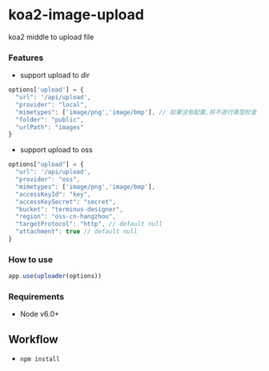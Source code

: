# koa2-image-upload

koa2 middle to upload file

### Features

- support upload to dir

```javascript
options['upload'] = {
  "url": '/api/upload',
  "provider": "local",
  "mimetypes": ['image/png','image/bmp'], // 如果没有配置,将不进行类型检查 http://www.freeformatter.com/mime-types-list.html
  "folder": "public",
  "urlPath": "images"
}
```

- support upload to oss

```javascript
options["upload"] = {
  "url": '/api/upload',
  "provider": "oss",
  "mimetypes": ['image/png','image/bmp'],
  "accessKeyId": "key",
  "accessKeySecret": "secret",
  "bucket": "terminus-designer",
  "region": "oss-cn-hangzhou",
  "targetProtocol": "http", // default null
  "attachment": true // default null
}
```

### How to use

```javascript
app.use(uploader(options))
```

### Requirements

- Node v6.0+

## Workflow

- `npm install`